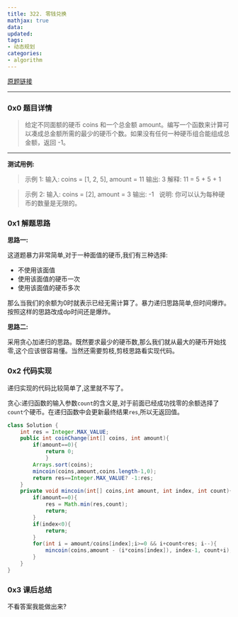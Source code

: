 ```yaml
---
title: 322. 零钱兑换
mathjax: true
data: 
updated:
tags:
- 动态规划
categories:
- algorithm
---
```


[原题链接](https://leetcode-cn.com/problems/coin-change)

---

### 0x0 题目详情

>给定不同面额的硬币 coins 和一个总金额 amount。编写一个函数来计算可以凑成总金额所需的最少的硬币个数。如果没有任何一种硬币组合能组成总金额，返回 -1。

---

**测试用例:**

>示例 1:
输入: coins = [1, 2, 5], amount = 11
输出: 3 
解释: 11 = 5 + 5 + 1

>示例 2:
输入: coins = [2], amount = 3
输出: -1
 
>说明:
你可以认为每种硬币的数量是无限的。



### 0x1 解题思路

**思路一:**

这道题暴力非常简单,对于一种面值的硬币,我们有三种选择:

- 不使用该面值
- 使用该面值的硬币一次
- 使用该面值的硬币多次

那么当我们的余额为0时就表示已经无需计算了。暴力递归思路简单,但时间爆炸。按照这样的思路改成dp时间还是爆炸。

**思路二:**

采用贪心加递归的思路。既然要求最少的硬币数,那么我们就从最大的硬币开始找零,这个应该很容易懂。当然还需要剪枝,剪枝思路看实现代码。


### 0x2 代码实现

递归实现的代码比较简单了,这里就不写了。

贪心:递归函数的输入参数`count`的含义是,对于前面已经成功找零的余额选择了`count`个硬币。在递归函数中会更新最终结果`res`,所以无返回值。

``` java
class Solution {
    int res = Integer.MAX_VALUE;
    public int coinChange(int[] coins, int amount){
        if(amount==0){
            return 0;
            }
        Arrays.sort(coins);
        mincoin(coins,amount,coins.length-1,0);
        return res==Integer.MAX_VALUE? -1:res;
    }
    private void mincoin(int[] coins,int amount, int index, int count){
        if(amount==0){
            res = Math.min(res,count);
            return;
        }
        if(index<0){
            return;
        }
        for(int i = amount/coins[index];i>=0 && i+count<res; i--){
            mincoin(coins,amount - (i*coins[index]), index-1, count+i);
        }
    }
}

```

### 0x3 课后总结

不看答案我能做出来?
